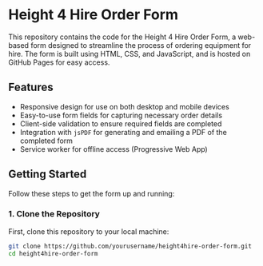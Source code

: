# Height 4 Hire Order Form

This repository contains the code for the Height 4 Hire Order Form, a web-based form designed to streamline the process of ordering equipment for hire. 
The form is built using HTML, CSS, and JavaScript, and is hosted on GitHub Pages for easy access.

## Features

- Responsive design for use on both desktop and mobile devices
- Easy-to-use form fields for capturing necessary order details
- Client-side validation to ensure required fields are completed
- Integration with `jsPDF` for generating and emailing a PDF of the completed form
- Service worker for offline access (Progressive Web App)

## Getting Started

Follow these steps to get the form up and running:

### 1. Clone the Repository

First, clone this repository to your local machine:

```bash
git clone https://github.com/yourusername/height4hire-order-form.git
cd height4hire-order-form
